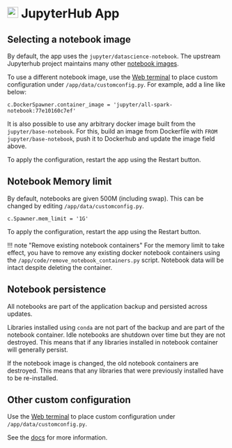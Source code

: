 # <img src="/documentation/img/jupyterhub-logo.png" width="25px"> JupyterHub App

## Selecting a notebook image

By default, the app uses the `jupyter/datascience-notebook`. The upstream Jupyterhub project
maintains many other [notebook images](https://jupyter-docker-stacks.readthedocs.io/en/latest/using/selecting.html).

To use a different notebook image, use the [Web terminal](/documentation//documentation/apps#web-terminal)
to place custom configuration under `/app/data/customconfig.py`. For example,
add a line like below:

```
c.DockerSpawner.container_image = 'jupyter/all-spark-notebook:77e10160c7ef'
```

It is also possible to use any arbitrary docker image built from the `jupyter/base-notebook`.
For this, build an image from Dockerfile with `FROM jupyter/base-notebook`, push it to Dockerhub
and update the image field above.

To apply the configuration, restart the app using the Restart button.

## Notebook Memory limit

By default, notebooks are given 500M (including swap). This can be changed by editing `/app/data/customconfig.py`.

```
c.Spawner.mem_limit = '1G'
```

To apply the configuration, restart the app using the Restart button.

!!! note "Remove existing notebook containers"
    For the memory limit to take effect, you have to remove any existing docker notebook containers
    using the `/app/code/remove_notebook_containers.py` script. Notebook data will be intact despite
    deleting the container.

## Notebook persistence

All notebooks are part of the application backup and persisted across updates.

Libraries installed using `conda` are not part of the backup and are part of the notebook container.
Idle notebooks are shutdown over time but they are not destroyed. This means that if any libraries
installed in notebook container will generally persist.

If the notebook image is changed, the old notebook containers are destroyed. This means that
any libraries that were previously installed have to be re-installed.

## Other custom configuration

Use the [Web terminal](/documentation//documentation/apps#web-terminal)
to place custom configuration under `/app/data/customconfig.py`.

See the [docs](https://github.com/jupyterhub/jupyterhub-deploy-docker#run-jupyterhub) for
more information.


